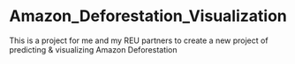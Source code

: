# Amazon_Deforestation_Visualization
This is a project for me and my REU partners to create a new project of predicting &amp; visualizing Amazon Deforestation
